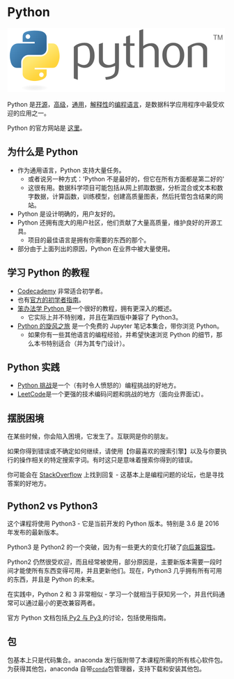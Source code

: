 # Python

![title](img/python.png)

Python 是[开源](https://en.wikipedia.org/wiki/Open-source_model)，[高级](https://en.wikipedia.org/wiki/High-level_programming_language)，[通用](https://en.wikipedia.org/wiki/General-purpose_programming_language)，[解释性](https://en.wikipedia.org/wiki/Interpreted_language)的[编程语言](https://en.wikipedia.org/wiki/Programming_language)，是数据科学应用程序中最受欢迎的应用之一。

Python 的官方网站是 [这里](https://www.python.org)。


## 为什么是 Python

- 作为通用语言，Python 支持大量任务。
  - 或者说另一种方式：'Python 不是最好的，但它在所有方面都是第二好的'
  - 这很有用。数据科学项目可能包括从网上抓取数据，分析混合或文本和数字数据，计算函数，训练模型，创建高质量图表，然后托管包含结果的网站。
- Python 是设计明确的，用户友好的。
- Python 还拥有庞大的用户社区，他们贡献了大量高质量，维护良好的开源工具。
  - 项目的最佳语言是拥有你需要的东西的那个。
- 部分由于上面列出的原因，Python 在业界中被大量使用。

## 学习 Python 的教程

- [Codecademy](https://www.codecademy.com/tracks/python) 非常适合初学者。
- 也有[官方的初学者指南](https://wiki.python.org/moin/BeginnersGuide)。
- [笨办法学 Python ](https://learnpythonthehardway.org/book/)是一个很好的教程，拥有更深入的概述。
  - 它实际上并不特别难，并且在第四版中兼容了 Python3。
- [Python 的旋风之旅](https://github.com/jakevdp/WhirlwindTourOfPython) 是一个免费的 Jupyter 笔记本集合，带你浏览 Python。
  - 如果你有一些其他语言的编程经验，并希望快速浏览 Python 的细节，那么本书特别适合（并为其专门设计）。

## Python 实践

- [Python 挑战](http://www.pythonchallenge.com/)是一个（有时令人愤怒的）编程挑战的好地方。
- [LeetCode](https://leetcode.com/)是一个更强的技术编码问题和挑战的地方（面向业界面试）。

## 摆脱困境

在某些时候，你会陷入困境，它发生了。互联网是你的朋友。

如果你得到错误或不确定如何继续，请使用【你最喜欢的搜索引擎】以及与你要执行的操作相关的特定搜索字词。有时这只是意味着搜索你得到的错误。

你可能会在 [StackOverflow](https://stackoverflow.com) 上找到回复 - 这基本上是编程问题的论坛，也是寻找答案的好地方。

## Python2 vs Python3

这个课程将使用 Python3 - 它是当前开发的 Python 版本。特别是 3.6 是 2016 年发布的最新版本。

Python3 是 Python2 的一个突破，因为有一些更大的变化打破了[向后兼容性](https://en.wikipedia.org/wiki/Backward_compatibility)。

Python2 仍然很受欢迎，而且经常被使用，部分原因是，主要新版本需要一段时间才能使所有东西变得可用，并且更新他们。现在，Python3 几乎拥有所有可用的东西，并且是 Python 的未来。

在实践中，Python 2 和 3 非常相似 - 学习一个就相当于获知另一个，并且代码通常可以通过最小的更改兼容两者。

官方 Python 文档包括[ Py2 与 Py3 ](https://wiki.python.org/moin/Python2orPython3)的讨论，包括使用指南。

## 包

包基本上只是代码集合。anaconda 发行版附带了本课程所需的所有核心软件包。为获得其他包，anaconda 自带[`conda`](https://conda.io/docs/using/pkgs.html)包管理器，支持下载和安装其他包。
